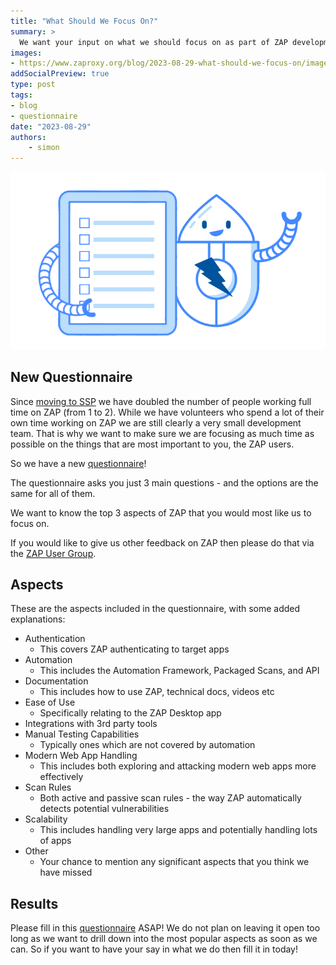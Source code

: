 ```yaml
---
title: "What Should We Focus On?"
summary: >
  We want your input on what we should focus on as part of ZAP development.
images:
- https://www.zaproxy.org/blog/2023-08-29-what-should-we-focus-on/images/zapbot-questionnaire.png
addSocialPreview: true
type: post
tags:
- blog
- questionnaire
date: "2023-08-29"
authors:
    - simon
---
```


![](images/zapbot-questionnaire.png)

## New Questionnaire

Since [moving to SSP](/blog/2023-08-01-zap-is-joining-the-software-security-project/) we have doubled the number of people working full time on ZAP (from 1 to 2).
While we have volunteers who spend a lot of their own time working on ZAP we are still clearly a very small development team.
That is why we want to make sure we are focusing as much time as possible on the things that are most important to you, the ZAP users.

So we have a new [questionnaire](https://docs.google.com/forms/d/e/1FAIpQLSeslne7nAjiK-oCckMXU39ESa47QjK08p4bT63O2T6EDzR05g/viewform?usp=sf_link)!

The questionnaire asks you just 3 main questions - and the options are the same for all of them.

We want to know the top 3 aspects of ZAP that you would most like us to focus on.

If you would like to give us other feedback on ZAP then please do that via the [ZAP User Group](https://groups.google.com/group/zaproxy-users).

## Aspects

These are the aspects included in the questionnaire, with some added explanations:

- Authentication
  - This covers ZAP authenticating to target apps
- Automation
  - This includes the Automation Framework, Packaged Scans, and API
- Documentation
  - This includes how to use ZAP, technical docs, videos etc
- Ease of Use
  - Specifically relating to the ZAP Desktop app
- Integrations with 3rd party tools
- Manual Testing Capabilities
  - Typically ones which are not covered by automation
- Modern Web App Handling
  - This includes both exploring and attacking modern web apps more effectively
- Scan Rules
  - Both active and passive scan rules - the way ZAP automatically detects potential vulnerabilities
- Scalability
  - This includes handling very large apps and potentially handling lots of apps
- Other
  - Your chance to mention any significant aspects that you think we have missed

## Results

Please fill in this [questionnaire](https://docs.google.com/forms/d/e/1FAIpQLSeslne7nAjiK-oCckMXU39ESa47QjK08p4bT63O2T6EDzR05g/viewform?usp=sf_link) ASAP!
We do not plan on leaving it open too long as we want to drill down into the most popular aspects as soon as we can.
So if you want to have your say in what we do then fill it in today!
